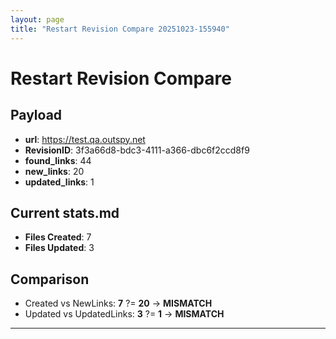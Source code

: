 ```yaml
---
layout: page
title: "Restart Revision Compare 20251023-155940"
---
```


# Restart Revision Compare

## Payload
- **url**: https://test.qa.outspy.net
- **RevisionID**: 3f3a66d8-bdc3-4111-a366-dbc6f2ccd8f9
- **found_links**: 44
- **new_links**: 20
- **updated_links**: 1

## Current stats.md
- **Files Created**: 7
- **Files Updated**: 3

## Comparison
- Created vs NewLinks: **7** ?= **20** → **MISMATCH**
- Updated vs UpdatedLinks: **3** ?= **1** → **MISMATCH**

---
